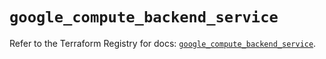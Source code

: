# `google_compute_backend_service`

Refer to the Terraform Registry for docs: [`google_compute_backend_service`](https://registry.terraform.io/providers/hashicorp/google/6.49.2/docs/resources/compute_backend_service).
